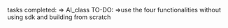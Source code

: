 tasks completed:
  => AI_class
TO-DO:
  =>use the four functionalities without using sdk and building from scratch
